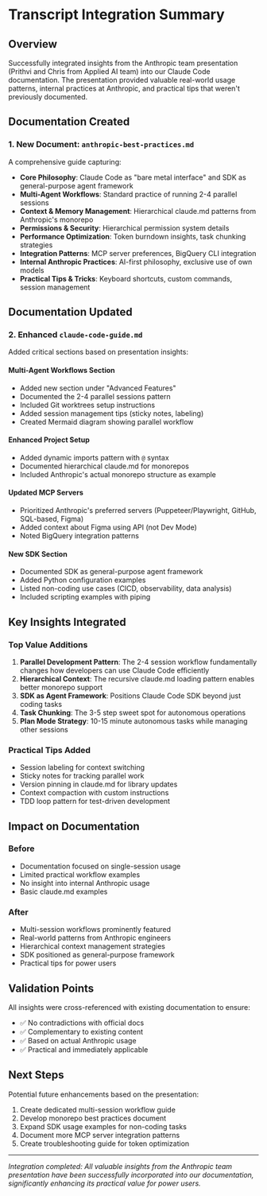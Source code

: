 # Transcript Integration Summary

## Overview

Successfully integrated insights from the Anthropic team presentation (Prithvi and Chris from Applied AI team) into our Claude Code documentation. The presentation provided valuable real-world usage patterns, internal practices at Anthropic, and practical tips that weren't previously documented.

## Documentation Created

### 1. New Document: `anthropic-best-practices.md`

A comprehensive guide capturing:
- **Core Philosophy**: Claude Code as "bare metal interface" and SDK as general-purpose agent framework
- **Multi-Agent Workflows**: Standard practice of running 2-4 parallel sessions
- **Context & Memory Management**: Hierarchical claude.md patterns from Anthropic's monorepo
- **Permissions & Security**: Hierarchical permission system details
- **Performance Optimization**: Token burndown insights, task chunking strategies
- **Integration Patterns**: MCP server preferences, BigQuery CLI integration
- **Internal Anthropic Practices**: AI-first philosophy, exclusive use of own models
- **Practical Tips & Tricks**: Keyboard shortcuts, custom commands, session management

## Documentation Updated

### 2. Enhanced `claude-code-guide.md`

Added critical sections based on presentation insights:

#### Multi-Agent Workflows Section
- Added new section under "Advanced Features"
- Documented the 2-4 parallel sessions pattern
- Included Git worktrees setup instructions
- Added session management tips (sticky notes, labeling)
- Created Mermaid diagram showing parallel workflow

#### Enhanced Project Setup
- Added dynamic imports pattern with `@` syntax
- Documented hierarchical claude.md for monorepos
- Included Anthropic's actual monorepo structure as example

#### Updated MCP Servers
- Prioritized Anthropic's preferred servers (Puppeteer/Playwright, GitHub, SQL-based, Figma)
- Added context about Figma using API (not Dev Mode)
- Noted BigQuery integration patterns

#### New SDK Section
- Documented SDK as general-purpose agent framework
- Added Python configuration examples
- Listed non-coding use cases (CICD, observability, data analysis)
- Included scripting examples with piping

## Key Insights Integrated

### Top Value Additions

1. **Parallel Development Pattern**: The 2-4 session workflow fundamentally changes how developers can use Claude Code efficiently
2. **Hierarchical Context**: The recursive claude.md loading pattern enables better monorepo support
3. **SDK as Agent Framework**: Positions Claude Code SDK beyond just coding tasks
4. **Task Chunking**: The 3-5 step sweet spot for autonomous operations
5. **Plan Mode Strategy**: 10-15 minute autonomous tasks while managing other sessions

### Practical Tips Added

- Session labeling for context switching
- Sticky notes for tracking parallel work
- Version pinning in claude.md for library updates
- Context compaction with custom instructions
- TDD loop pattern for test-driven development

## Impact on Documentation

### Before
- Documentation focused on single-session usage
- Limited practical workflow examples
- No insight into internal Anthropic usage
- Basic claude.md examples

### After
- Multi-session workflows prominently featured
- Real-world patterns from Anthropic engineers
- Hierarchical context management strategies
- SDK positioned as general-purpose framework
- Practical tips for power users

## Validation Points

All insights were cross-referenced with existing documentation to ensure:
- ✅ No contradictions with official docs
- ✅ Complementary to existing content
- ✅ Based on actual Anthropic usage
- ✅ Practical and immediately applicable

## Next Steps

Potential future enhancements based on the presentation:
1. Create dedicated multi-session workflow guide
2. Develop monorepo best practices document
3. Expand SDK usage examples for non-coding tasks
4. Document more MCP server integration patterns
5. Create troubleshooting guide for token optimization

---

*Integration completed: All valuable insights from the Anthropic team presentation have been successfully incorporated into our documentation, significantly enhancing its practical value for power users.*